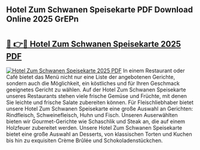 ## Hotel Zum Schwanen Speisekarte PDF Download Online 2025 GrEPn

# <h2><a href="http://gc8z95f.nevu.top/?p=Hotel+Zum+Schwanen+Speisekarte">🔗 👉🔴 Hotel Zum Schwanen Speisekarte 2025 PDF</a></h2>

[![Hotel Zum Schwanen Speisekarte 2025 PDF](https://i.imgur.com/dBaPXMq.png)](http://gc8z95f.nevu.top/?p=Hotel+Zum+Schwanen+Speisekarte)
In einem Restaurant oder Café bietet das Menü nicht nur eine Liste der angebotenen Gerichte, sondern auch die Möglichkeit, ein köstliches und für Ihren Geschmack geeignetes Gericht zu wählen. Auf der Hotel Zum Schwanen Speisekarte unseres Restaurants stehen viele frische Gemüse und Früchte, mit denen Sie leichte und frische Salate zubereiten können. Für Fleischliebhaber bietet unsere Hotel Zum Schwanen Speisekarte eine große Auswahl an Gerichten: Rindfleisch, Schweinefleisch, Huhn und Fisch. Unseren Auserwählten bieten wir Gourmet-Gerichte wie Schaschlik und Steak an, die auf einem Holzfeuer zubereitet werden. Unsere Hotel Zum Schwanen Speisekarte bietet eine große Auswahl an Desserts, von klassischen Torten und Kuchen bis hin zu exquisiten Crème Brûlée und Schokoladenstückchen.
